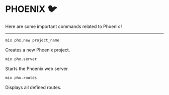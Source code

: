 # PHOENIX 🐦

Here are some important commands related to Phoenix !

---

```bash
mix phx.new project_name
```

Creates a new Phoenix project.

```bash
mix phx.server
```

Starts the Phoenix web server.

```bash
mix phx.routes
```

Displays all defined routes.
